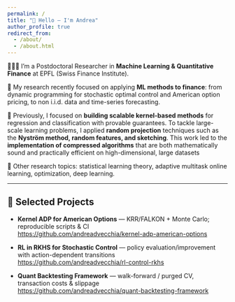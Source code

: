 ```yaml
---
permalink: /
title: "👋 Hello — I'm Andrea"
author_profile: true
redirect_from:
  - /about/
  - /about.html
---
```


🧑🏻‍💻 I’m a Postdoctoral Researcher in **Machine Learning & Quantitative Finance** at EPFL (Swiss Finance Institute).

🔬 My research recently focused on applying **ML methods to finance**: from dynamic programming for stochastic optimal control and American option pricing, to non i.i.d. data and time-series forecasting.

🌱 Previously, I focused on **building scalable kernel-based methods** for regression and classification with provable guarantees. To tackle large-scale learning problems, I applied **random projection** techniques such as the **Nyström method, random features, and sketching**. This work led to the **implementation of compressed algorithms** that are both mathematically sound and practically efficient on high-dimensional, large datasets

🧪 Other research topics: statistical learning theory, adaptive multitask online learning, optimization, deep learning.  

---

## 🧩 Selected Projects
- **Kernel ADP for American Options** — KRR/FALKON + Monte Carlo; reproducible scripts & CI  
  <https://github.com/andreadvecchia/kernel-adp-american-options>  

- **RL in RKHS for Stochastic Control** — policy evaluation/improvement with action-dependent transitions  
  <https://github.com/andreadvecchia/rl-control-rkhs>  

- **Quant Backtesting Framework** — walk-forward / purged CV, transaction costs & slippage  
  <https://github.com/andreadvecchia/quant-backtesting-framework>  

